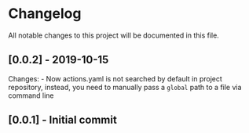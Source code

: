 # Changelog
All notable changes to this project will be documented in this file.

## [0.0.2] - 2019-10-15
Changes:
    - Now actions.yaml is not searched by default in project repository,
    instead, you need to manually pass a `global` path to a file via
    command line

## [0.0.1] - Initial commit